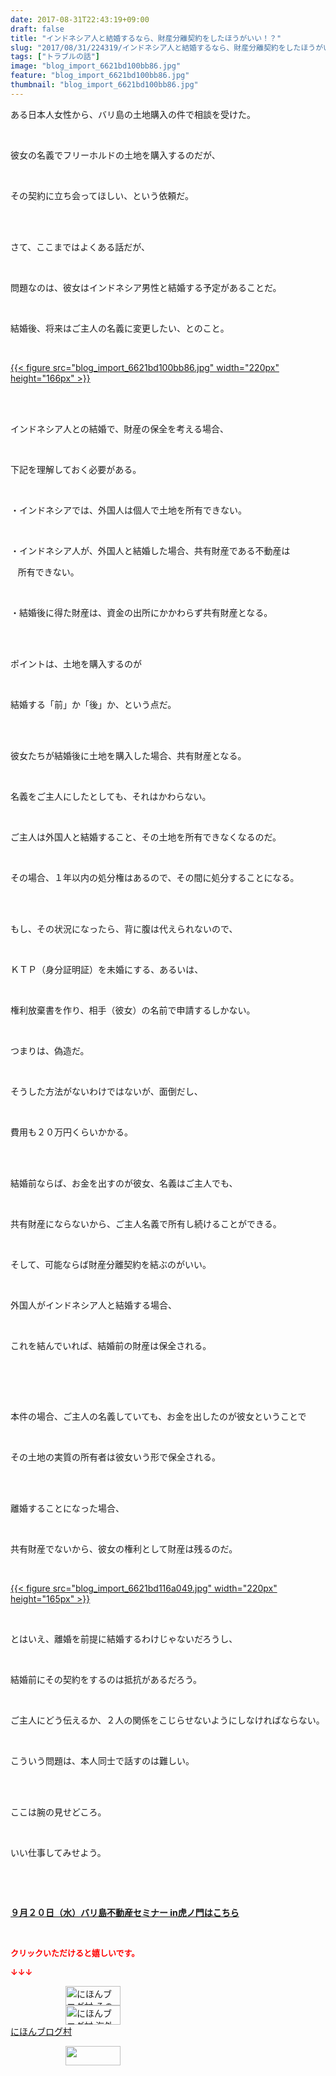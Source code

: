 ```yaml
---
date: 2017-08-31T22:43:19+09:00
draft: false
title: "インドネシア人と結婚するなら、財産分離契約をしたほうがいい！？"
slug: "2017/08/31/224319/インドネシア人と結婚するなら、財産分離契約をしたほうがいい！？"
tags: ["トラブルの話"]
image: "blog_import_6621bd100bb86.jpg"
feature: "blog_import_6621bd100bb86.jpg"
thumbnail: "blog_import_6621bd100bb86.jpg"
---
```

<p>ある日本人女性から、バリ島の土地購入の件で相談を受けた。</p><p> </p><p>彼女の名義でフリーホルドの土地を購入するのだが、</p><p> </p><p>その契約に立ち会ってほしい、という依頼だ。</p><p> </p><p><br/>さて、ここまではよくある話だが、</p><p> </p><p>問題なのは、彼女はインドネシア男性と結婚する予定があることだ。</p><p> </p><p>結婚後、将来はご主人の名義に変更したい、とのこと。</p><p> </p><p><a href="blog_import_6621bd100bb86.jpg">{{< figure src="blog_import_6621bd100bb86.jpg" width="220px" height="166px" >}}</a></p><p> </p><p><br/>インドネシア人との結婚で、財産の保全を考える場合、</p><p> </p><p>下記を理解しておく必要がある。</p><p> </p><p>・インドネシアでは、外国人は個人で土地を所有できない。</p><p> </p><p>・インドネシア人が、外国人と結婚した場合、共有財産である不動産は</p><p>   所有できない。</p><p> </p><p>・結婚後に得た財産は、資金の出所にかかわらず共有財産となる。</p><p> </p><p><br/>ポイントは、土地を購入するのが</p><p> </p><p>結婚する「前」か「後」か、という点だ。</p><p> </p><p><br/>彼女たちが結婚後に土地を購入した場合、共有財産となる。</p><p> </p><p>名義をご主人にしたとしても、それはかわらない。</p><p> </p><p>ご主人は外国人と結婚すること、その土地を所有できなくなるのだ。</p><p> </p><p>その場合、１年以内の処分権はあるので、その間に処分することになる。</p><p> </p><p><br/>もし、その状況になったら、背に腹は代えられないので、</p><p> </p><p>ＫＴＰ（身分証明証）を未婚にする、あるいは、</p><p> </p><p>権利放棄書を作り、相手（彼女）の名前で申請するしかない。</p><p> </p><p>つまりは、偽造だ。</p><p> </p><p>そうした方法がないわけではないが、面倒だし、</p><p> </p><p>費用も２０万円くらいかかる。</p><p> </p><p><br/>結婚前ならば、お金を出すのが彼女、名義はご主人でも、</p><p> </p><p>共有財産にならないから、ご主人名義で所有し続けることができる。</p><p> </p><p>そして、可能ならば財産分離契約を結ぶのがいい。</p><p> </p><p>外国人がインドネシア人と結婚する場合、</p><p> </p><p>これを結んでいれば、結婚前の財産は保全される。</p><p> </p><p> </p><p><br/>本件の場合、ご主人の名義していても、お金を出したのが彼女ということで</p><p> </p><p>その土地の実質の所有者は彼女いう形で保全される。</p><p> </p><p><br/>離婚することになった場合、</p><p> </p><p>共有財産でないから、彼女の権利として財産は残るのだ。</p><p> </p><p><a href="blog_import_6621bd116a049.jpg">{{< figure src="blog_import_6621bd116a049.jpg" width="220px" height="165px" >}}</a></p><p> </p><p>とはいえ、離婚を前提に結婚するわけじゃないだろうし、</p><p> </p><p>結婚前にその契約をするのは抵抗があるだろう。</p><p> </p><p>ご主人にどう伝えるか、２人の関係をこじらせないようにしなければならない。</p><p> </p><p>こういう問題は、本人同士で話すのは難しい。</p><p> </p><p><br/>ここは腕の見せどころ。</p><p> </p><p>いい仕事してみせよう。</p><p> </p><p> </p><p><span style="font-weight: bold;"><span style="text-decoration: underline;"><a href="iin.co.jp" target="_blank">９月２０日（水）バリ島不動産セミナー in虎ノ門はこちら</a></span></span></p><p> </p><p><font color="#ff0000" size="2"><strong>クリックいただけると嬉しいです。</strong></font></p><p><font color="#ff0000" size="2"><strong>↓↓↓</strong></font></p><p><a href="ranking.html?p_cid=01260127" id="&amp;blogmura_banner" target="_blank"><img alt="にほんブログ村 その他生活ブログ 不動産投資へ" border="0" height="31" src="data:image/svg+xml;charset=utf-8,%3Csvg%20xmlns%3D%22http%3A%2F%2Fwww.w3.org%2F2000%2Fsvg%22%20title%3D%22Placeholder%20for%20Images%22%20role%3D%22presentation%22%20viewBox%3D%220%200%2088%2031%22%20%2F%3E" width="88" data-src="//life.blogmura.com/hudousantoushi/img/hudousantoushi88_31.gif" style="aspect-ratio: auto 88 / 31;"/><noscript><img alt="にほんブログ村 その他生活ブログ 不動産投資へ" border="0" height="31" src="//life.blogmura.com/hudousantoushi/img/hudousantoushi88_31.gif" width="88"></noscript></a><br/><a href="ranking.html?p_cid=01260127" target="_blank"><img alt="にほんブログ村 海外生活ブログ バリ島情報へ" border="0" height="31" src="data:image/svg+xml;charset=utf-8,%3Csvg%20xmlns%3D%22http%3A%2F%2Fwww.w3.org%2F2000%2Fsvg%22%20title%3D%22Placeholder%20for%20Images%22%20role%3D%22presentation%22%20viewBox%3D%220%200%2088%2031%22%20%2F%3E" width="88" data-src="https://img-proxy.blog-video.jp/images?url=http%3A%2F%2Foverseas.blogmura.com%2Fbali%2Fimg%2Fbali88_31.gif" style="aspect-ratio: auto 88 / 31;"/><noscript><img alt="にほんブログ村 海外生活ブログ バリ島情報へ" border="0" height="31" src="https://img-proxy.blog-video.jp/images?url=http%3A%2F%2Foverseas.blogmura.com%2Fbali%2Fimg%2Fbali88_31.gif" width="88"></noscript></a><br/><a href="ranking.html?p_cid=01260127" target="_blank">にほんブログ村</a></p><p><a href="link.php?1804582" title="人気ブログランキングへ"><img border="0" height="31" src="data:image/svg+xml;charset=utf-8,%3Csvg%20xmlns%3D%22http%3A%2F%2Fwww.w3.org%2F2000%2Fsvg%22%20title%3D%22Placeholder%20for%20Images%22%20role%3D%22presentation%22%20viewBox%3D%220%200%2088%2031%22%20%2F%3E" width="88" data-src="https://blog.with2.net/img/banner/banner_22.gif" style="aspect-ratio: auto 88 / 31;"/><noscript><img border="0" height="31" src="https://blog.with2.net/img/banner/banner_22.gif" width="88"></noscript></a></p><p> </p><p> </p>

